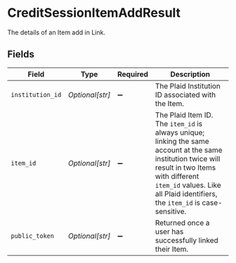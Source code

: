 # CreditSessionItemAddResult

The details of an Item add in Link.


## Fields

| Field                                                                                                                                                                                                                            | Type                                                                                                                                                                                                                             | Required                                                                                                                                                                                                                         | Description                                                                                                                                                                                                                      |
| -------------------------------------------------------------------------------------------------------------------------------------------------------------------------------------------------------------------------------- | -------------------------------------------------------------------------------------------------------------------------------------------------------------------------------------------------------------------------------- | -------------------------------------------------------------------------------------------------------------------------------------------------------------------------------------------------------------------------------- | -------------------------------------------------------------------------------------------------------------------------------------------------------------------------------------------------------------------------------- |
| `institution_id`                                                                                                                                                                                                                 | *Optional[str]*                                                                                                                                                                                                                  | :heavy_minus_sign:                                                                                                                                                                                                               | The Plaid Institution ID associated with the Item.                                                                                                                                                                               |
| `item_id`                                                                                                                                                                                                                        | *Optional[str]*                                                                                                                                                                                                                  | :heavy_minus_sign:                                                                                                                                                                                                               | The Plaid Item ID. The `item_id` is always unique; linking the same account at the same institution twice will result in two Items with different `item_id` values. Like all Plaid identifiers, the `item_id` is case-sensitive. |
| `public_token`                                                                                                                                                                                                                   | *Optional[str]*                                                                                                                                                                                                                  | :heavy_minus_sign:                                                                                                                                                                                                               | Returned once a user has successfully linked their Item.                                                                                                                                                                         |